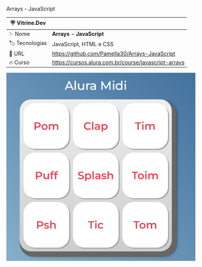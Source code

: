 

Arrays - JavaScript


| :placard: Vitrine.Dev | |
| -------------  | --- |
| :sparkles: Nome        | **Arrays - JavaScript**
| :label: Tecnologias | JavaScript, HTML e CSS
| :rocket: URL         | https://github.com/Pamella30/Arrays-JavaScript
| :fire: Curso     | https://cursos.alura.com.br/course/javascript-arrays


![](https://raw.githubusercontent.com/Pamella30/aluramidi-curso-arquivos-iniciais/main/AluraMidi.png#vitrinedev)
